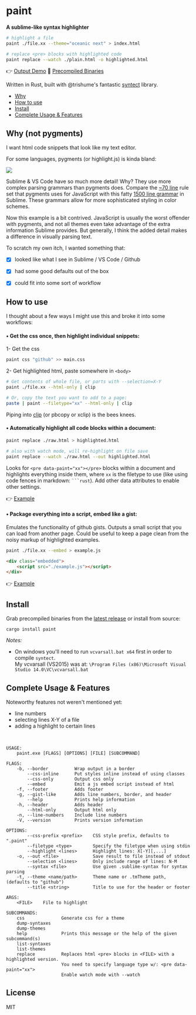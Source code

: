 # paint
**A sublime-like syntax highlighter**

```sh
# highlight a file
paint ./file.xx --theme="oceanic next" > index.html

# replace <pre> blocks with highlighted code
paint replace --watch ./plain.html -o highlighted.html
```

👉 [Output Demo](https://demille.github.io/paint)
💾 [Precompiled Binaries](http://link)

Written in Rust, built with @trishume's fantastic [syntect](https://github.com/trishume/syntect) library.

- [Why](#why-not-pygments)
- [How to use](#how-to-use)
- [Install](#install)
- [Complete Usage & Features](#complete-usage-features)


## Why (not pygments)
I want html code snippets that look like my text editor.

For some languages, pygments (or highlight.js) is kinda bland:

<img align="center" src="https://demille.github.io/paint/split.jpg">

Sublime & VS Code have so much more detail! Why? They use more complex parsing grammars than pygments does. Compare the [~70 line](https://bitbucket.org/birkenfeld/pygments-main/src/default/pygments/lexers/javascript.py?fileviewer=file-view-default#javascript.py-33:110) rule set that pygments uses for JavaScript with this fatty [1500 line grammar](https://github.com/babel/babel-sublime/blob/master/JavaScript%20\(Babel\).YAML-tmLanguage) in Sublime. These grammars allow for more sophisticated styling in color schemes.

Now this example is a bit contrived. JavaScript is usually the worst offender with pygments, and not all themes even take advantage of the extra information Sublime provides. But generally, I think the added detail makes a difference in visually parsing text.

To scratch my own itch, I wanted something that:
- [x] looked like what I see in Sublime / VS Code / Github
- [x] had some good defaults out of the box
- [x] could fit into some sort of workflow


## How to use
I thought about a few ways I might use this and broke it into some workflows:

#### • Get the css once, then highlight individual snippets:

1- Get the css
```sh
paint css "github" >> main.css
```

2- Get highlighted html, paste somewhere in `<body>`

```sh
# Get contents of whole file, or parts with --selection=X-Y
paint ./file.xx --html-only | clip

# Or, copy the text you want to add to a page:
paste | paint --filetype="xx" --html-only | clip
```

Piping into [clip](https://blogs.msdn.microsoft.com/oldnewthing/20091110-00/?p=16093) (or pbcopy or xclip) is the bees knees.

#### • Automatically highlight all code blocks within a document:
```sh
paint replace ./raw.html > highlighted.html

# also with watch mode, will re-highlight on file save
paint replace --watch ./raw.html --out highlighted.html
```

Looks for `<pre data-paint="xx"></pre>` blocks within a document and highlights everything inside them, where `xx` is the filetype to use (like using code fences in markdown: ` ```rust `). Add other data attributes to enable other settings.

👉 [Example](https://demille.github.io/paint/before)

#### • Package everything into a script, embed like a gist:
Emulates the functionality of github gists. Outputs a small script that you can load from another page.
Could be useful to keep a page clean from the noisy markup of highlighted examples.
```sh
paint ./file.xx --embed > example.js
```

```html
<div class="embedded">
    <script src="./example.js"></script>
</div>
```

👉 [Example](https://demille.github.io/paint/after)


## Install
Grab precompiled binaries from the [latest release](...) or install from source:

```
cargo install paint
```

*Notes:*
- On windows you'll need to run `vcvarsall.bat x64` first in order to compile `syntect`. </br>My vcvarsall (VS2015) was at: `\Program Files (x86)\Microsoft Visual Studio 14.0\VC\vcvarsall.bat`


## Complete Usage & Features
Noteworthy features not weren't mentioned yet:
- line numbers
- selecting lines X-Y of a file
- adding a highlight to certain lines

<br/>

```
USAGE:
    paint.exe [FLAGS] [OPTIONS] [FILE] [SUBCOMMAND]

FLAGS:
    -b, --border          Wrap output in a border
        --css-inline      Put styles inline instead of using classes
        --css-only        Output css only
        --embed           Emit a js embed script instead of html
    -f, --footer          Adds footer
    -g, --gist-like       Adds line numbers, border, and header
        --help            Prints help information
    -h, --header          Adds header
        --html-only       Output html only
    -n, --line-numbers    Include line numbers
    -V, --version         Prints version information

OPTIONS:
        --css-prefix <prefix>    CSS style prefix, defaults to ".paint"
        --filetype <type>        Specify the filetype when using stdin
        --highlight <lines>      Highlight lines: X[-Y][,...]
    -o, --out <file>             Save result to file instead of stdout
        --selection <lines>      Only include range of lines: N-M
        --syntax <file>          Use given .sublime-syntax for syntax parsing
    -t, --theme <name/path>      Theme name or .tmTheme path, (defaults to "github")
        --title <string>         Title to use for the header or footer

ARGS:
    <FILE>    File to highlight

SUBCOMMANDS:
    css              Generate css for a theme
    dump-syntaxes
    dump-themes
    help             Prints this message or the help of the given subcommand(s)
    list-syntaxes
    list-themes
    replace          Replaces html <pre> blocks in <FILE> with a highlighted version.
                     You need to specify language type w/: <pre data-paint="xx">
                     Enable watch mode with --watch

```


## License
MIT

